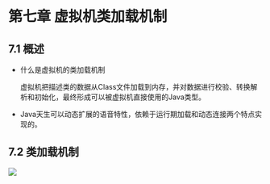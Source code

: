 # 第七章 虚拟机类加载机制

## 7.1 概述

* 什么是虚拟机的类加载机制

  虚拟机把描述类的数据从Class文件加载到内存，并对数据进行校验、转换解析和初始化，最终形成可以被虚拟机直接使用的Java类型。

* Java天生可以动态扩展的语音特性，依赖于运行期加载和动态连接两个特点实现的。

## 7.2 类加载机制

![](./../笔记图片/29-深入理解Java虚拟机/类的生命周期.jpeg)